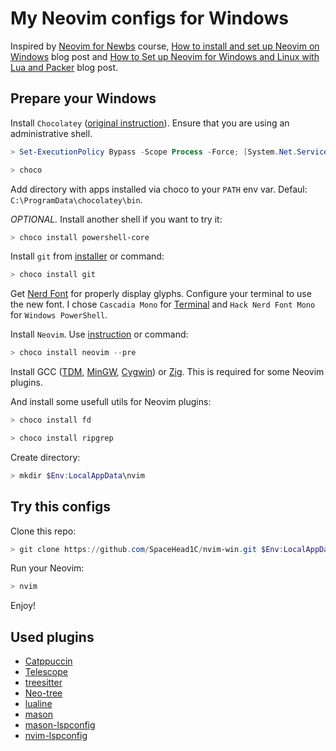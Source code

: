 # My Neovim configs for Windows

Inspired by [Neovim for Newbs](https://www.youtube.com/playlist?list=PLsz00TDipIffreIaUNk64KxTIkQaGguqn) course, [How to install and set up Neovim on Windows](https://blog.nikfp.com/how-to-install-and-set-up-neovim-on-windows) blog post and [How to Set up Neovim for Windows and Linux with Lua and Packer](https://dev.to/slydragonn/how-to-set-up-neovim-for-windows-and-linux-with-lua-and-packer-2391) blog post.

## Prepare your Windows

Install `Chocolatey` ([original instruction](https://chocolatey.org/install)). Ensure that you are using an administrative shell.

```powershell
> Set-ExecutionPolicy Bypass -Scope Process -Force; [System.Net.ServicePointManager]::SecurityProtocol = [System.Net.ServicePointManager]::SecurityProtocol -bor 3072; iex ((New-Object System.Net.WebClient).DownloadString('https://community.chocolatey.org/install.ps1'))

> choco
```

Add directory with apps installed via choco to your `PATH` env var. Defaul: `C:\ProgramData\chocolatey\bin`.

*OPTIONAL.* Install another shell if you want to try it:

```powershell
> choco install powershell-core
```

Install `git` from [installer](https://git-scm.com/download/win) or command:

```powershell
> choco install git
```

Get [Nerd Font](https://www.nerdfonts.com/font-downloads) for properly display glyphs. Configure your terminal to use the new font. I chose `Cascadia Mono` for [Terminal](https://www.microsoft.com/store/productId/9N0DX20HK701?ocid=pdpshare) and `Hack Nerd Font Mono` for `Windows PowerShell`.

Install `Neovim`. Use [instruction](https://github.com/neovim/neovim/blob/master/INSTALL.md) or command:

```powershell
> choco install neovim --pre
```

Install GCC ([TDM](https://jmeubank.github.io/tdm-gcc/download/), [MinGW](https://www.mingw-w64.org/), [Cygwin](https://sourceware.org/cygwin/)) or [Zig](https://ziglang.org/learn/getting-started/). This is required for some Neovim plugins.

And install some usefull utils for Neovim plugins:

```powershell
> choco install fd

> choco install ripgrep
```

Create directory:

```powershell
> mkdir $Env:LocalAppData\nvim
```

## Try this configs

Clone this repo:

```powershell
> git clone https://github.com/SpaceHead1C/nvim-win.git $Env:LocalAppData\nvim\
```

Run your Neovim:

```powershell
> nvim
```

Enjoy!

## Used plugins

- [Catppuccin](https://github.com/catppuccin/nvim)
- [Telescope](https://github.com/nvim-telescope/telescope.nvim)
- [treesitter](https://github.com/nvim-treesitter/nvim-treesitter)
- [Neo-tree](https://github.com/nvim-neo-tree/neo-tree.nvim)
- [lualine](https://github.com/nvim-lualine/lualine.nvim)
- [mason](https://github.com/williamboman/mason.nvim)
- [mason-lspconfig](https://github.com/williamboman/mason-lspconfig.nvim)
- [nvim-lspconfig](https://github.com/neovim/nvim-lspconfig)
